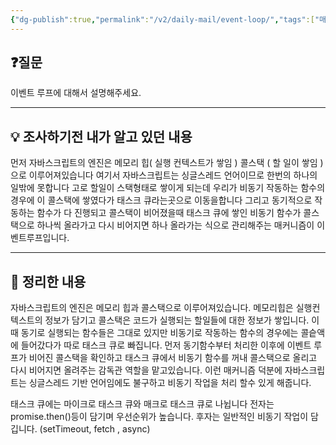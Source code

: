 ```yaml
---
{"dg-publish":true,"permalink":"/v2/daily-mail/event-loop/","tags":["매일메일","JavaScript"]}
---
```


## ❓질문

이벤트 루프에 대해서 설명해주세요.

---
## 💡 조사하기전 내가 알고 있던 내용

먼저 자바스크립트의 엔진은 메모리 힙( 실행 컨텍스트가 쌓임 ) 콜스택 ( 할 일이 쌓임 )으로 이루어져있습니다 여기서 자바스크립트는 싱글스레드 언어이므로 한번의 하나의 일밖에 못합니다 고로 할일이 스택형태로 쌓이게 되는데 우리가 비동기 작동하는 함수의 경우에 이 콜스택에 쌓였다가 태스크 큐라는곳으로 이동을합니다 그리고 동기적으로 작동하는 함수가 다 진행되고 콜스택이 비어졌을때 태스크 큐에 쌓인 비동기 함수가 콜스택으로 하나씩 올라가고 다시 비어지면 하나 올라가는 식으로 관리해주는 매커니즘이 이벤트루프입니다. 

---
## 🏫 정리한 내용

자바스크립트의 엔진은 메모리 힙과 콜스택으로 이루어져있습니다.
메모리힙은 실행컨텍스트의 정보가 담기고 콜스택은 코드가 실행되는 할일들에 대한 정보가 쌓입니다.
이때 동기로 실행되는 함수들은 그대로 있지만 비동기로 작동하는 함수의 경우에는 콜슽액에 들어갔다가 따로 태스크 큐로 빠집니다. 먼저 동기함수부터  처리한 이후에 이벤트 루프가 비어진 콜스택을 확인하고 태스크 큐에서 비동기 함수를 꺼내 콜스택으로 올리고 다시 비어지면 올려주는 감독관 역할을 맡고있습니다.
이런 매커니즘 덕분에 자바스크립트는 싱글스레드 기반 언어임에도 불구하고 비동기 작업을 처리 할수 있게 해줍니다.

태스크 큐에는 마이크로 태스크 큐와 매크로 태스크 큐로 나뉩니다
전자는 promise.then()등이 담기며 우선순위가 높습니다.
후자는 일반적인 비동기 작업이 담깁니다. (setTimeout, fetch , async)
